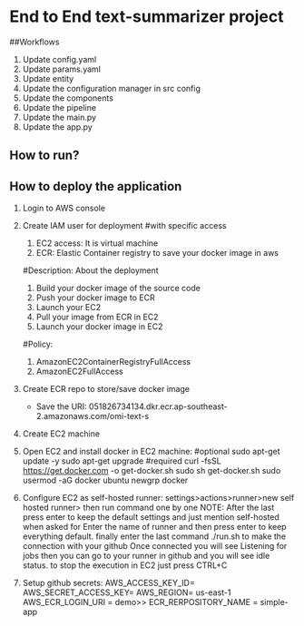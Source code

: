 # End to End text-summarizer project

##Workflows

1. Update config.yaml
2. Update params.yaml
3. Update entity
4. Update the configuration manager in src config
5. Update the components
6. Update the pipeline
7. Update the main.py
8. Update the app.py


## How to run?

## How to deploy the application
1. Login to AWS console
2. Create IAM user for deployment
    #with specific access
    1. EC2 access: It is virtual machine
    2. ECR: Elastic Container registry to save your docker image in aws
    
    #Description: About the deployment
    1. Build your docker image of the source code
    2. Push your docker image to ECR
    3. Launch your EC2
    4. Pull your image from ECR in EC2
    5. Launch your docker image in EC2

    #Policy:
    1. AmazonEC2ContainerRegistryFullAccess
    2. AmazonEC2FullAccess

3. Create ECR repo to store/save docker image
    - Save the URI: 051826734134.dkr.ecr.ap-southeast-2.amazonaws.com/omi-text-s
4. Create EC2 machine
5. Open EC2 and install docker in EC2 machine:
    #optional
    sudo apt-get update -y
    sudo apt-get upgrade
    #required
    curl -fsSL https://get.docker.com -o get-docker.sh
    sudo sh get-docker.sh
    sudo usermod -aG docker ubuntu
    newgrp docker

6. Configure EC2 as self-hosted runner:
    settings>actions>runner>new self hosted runner> then run command one by one
    NOTE: After the last press enter to keep the default settings and just mention self-hosted when asked for Enter the name of runner
    and then press enter to keep everything default.
    finally enter the last command ./run.sh to make the connection with your github
    Once connected you will see Listening for jobs
    then you can go to your runner in github and you will see idle status.
    to stop the execution in EC2 just press CTRL+C
7. Setup github secrets:
    AWS_ACCESS_KEY_ID=
    AWS_SECRET_ACCESS_KEY=
    AWS_REGION= us-east-1
    AWS_ECR_LOGIN_URI = demo>>
    ECR_RERPOSITORY_NAME = simple-app